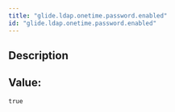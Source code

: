 ```yaml
---
title: "glide.ldap.onetime.password.enabled"
id: "glide.ldap.onetime.password.enabled"
---
```

## Description



## Value: 
```
true
```
